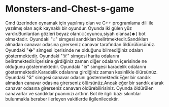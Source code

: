 # Monsters-and-Chest-s-game
Cmd üzerinden oynamak için yapılmış olan ve C++ programlama dili ile yazılmış olan açık kaynaklı bir oyundur.
Oyunda iki gülen yüz vardır.Bunlardan gözleri beyaz olan(☺)oyuncu,siyah olansa(☻) bot olmaktadır.
Oyundaki "⌂" simgesi sandıkları belirtmektedir.Sandıkları almadan canavar odasına girerseniz canavar tarafından öldürülürsünüz.
Oyundaki "�" simgesi içerisinde ne olduğunu bilmediğiniz odaları göstermektedir.
Oyundaki "☼" simgesi harita odalarını belirtmektedir.İçerisine girdiğiniz zaman diğer odaların içerisinde ne olduğunu göstermektedir.
Oyundaki "₪" simgesi karadelik odalarını göstermektedir.Karadelik odalarına girdiğiniz zaman kesinlikle ölürsünüz.
Oyundaki "₢" simgesi canavar odasını göstermektedir.Eğer bir sandık almadan canavar odasına girerseniz ölürsünüz.Ancak eğer bir sandık alarak canavar odasına girerseniz canavarı öldürebilirisiniz.
Oyunda öldürülen canavarlar ve sandıklar puanınızı arttırır.
Bot ile ilgili bazı sıkıntılar bulunmakla beraber ilerleyen vakitlerde ilgilenilecektir.
